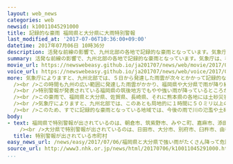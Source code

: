 ```yaml
---
layout: web_news
categories: web
newsid: k10011045291000
title: 記録的な豪雨 福岡県と大分県に大雨特別警報
last_modified_at: '2017-07-06T10:36:00+09:00'
datetime: 2017年07月06日 10時36分
description: 活発な前線の影響で、九州北部の各地で記録的な豪雨となっています。気象庁は、福岡県と大分県に引き続き大雨の特別警報を発表して、土砂災害や川の氾濫、浸水に最大級の警戒を呼びかけるとともに、このほかの九州北部の地域でも厳重に警戒し、早めに安全を確保するよう呼びかけています。
summary: 活発な前線の影響で、九州北部の各地で記録的な豪雨となっています。気象庁は、福岡県と大分県に引き続き大雨の特別警報を発表して、土砂災害や川の氾濫、浸水に最大級の警戒を呼びかけるとともに、このほかの九州北部の地域でも厳重に警戒し、早めに安全を確保するよう呼びかけています。
movie_url: https://newswebeasy.github.io/ja201707/news/web/movie/2017/07/06/k10011045291000.mp4
voice_url: https://newswebeasy.github.io/ja201707/news/web/voice/2017/07/06/k10011045291000.mp3
more: 気象庁によりますと、九州北部では、５日から発達した雨雲が次々とかかって記録的な豪雨となり、気象庁は、福岡県の筑後地方や筑豊地方を中心とする地域と大分県の広い範囲に、いずれも大雨の特別警報を発表しています。<br
  /><br />この時間も九州の広い範囲に発達した雨雲がかかり、福岡県や大分県で雨が降り続いているほか、午前１０時までの１時間には、熊本県が天草市に設置した雨量計で４４ミリ、宮崎県えびの市の加久藤で３３ミリの激しい雨を観測しました<br
  /><br />特別警報が発表されている福岡県の筑後地方でもやや強い雨が降っているところがあります。福岡県朝倉市では、県が設置した雨量計で５日午後９時までの９時間に７００ミリを超える雨量を観測したほか、気象庁の観測点でもこの２４時間の雨の量が５４０ミリを超え、平年の７月１か月分のおよそ１．５倍に達しています。<br
  /><br />この豪雨で、福岡県と大分県、佐賀県、長崎県、それに熊本県の各地には土砂災害の危険性が非常に高まり、自治体が避難勧告を出す目安とされている「土砂災害警戒情報」が発表されている地域があるほか、福岡県では、氾濫の危険性が非常に高い「氾濫危険水位」を超えている川があります。<br
  /><br />気象庁によりますと、九州北部では、このあとも局地的に１時間に５０ミリ以上の非常に激しい雨が降るおそれがあります。前線は７日にかけても西日本に停滞すると予想され、断続的に雨が降る見込みです。<br
  /><br />このため、すでに記録的な豪雨となっている地域では、今後の雨で川の氾濫や土砂災害の危険性がさらに高まるおそれがあり、気象庁は、特別警報が発表されている地域では、最大級の警戒を呼びかけるとともに、このほかの九州北部の地域でも厳重に警戒するよう呼びかけています。周囲の状況を十分に確認したうえで、自治体の情報に従って安全な場所に避難したり、外に出ることが危険な場合は、建物の２階や崖の反対側に避難したりするなど、早めに安全を確保するよう呼びかけています。
body:
- text: 福岡県で特別警報が出されているのは、朝倉市、筑紫野市、みやこ町、嘉麻市、添田町、川崎町、久留米市、小郡市、うきは市、筑前町、東峰村、大刀洗町、八女市、大牟田市、柳川市、筑後市、大川市、みやま市、大木町、広川町です。<br
    /><br />大分県で特別警報が出されているのは、日田市、大分市、別府市、臼杵市、由布市、中津市、宇佐市、九重町、玖珠町、竹田市、佐伯市、豊後大野市です。
  title: 特別警報が出されている市町村
easy_news_url: /news/easy/2017/07/06/福岡県と大分県で強い雨がたくさん降って危険になる/
source_url: http://www3.nhk.or.jp/news/html/20170706/k10011045291000.html
...
```


